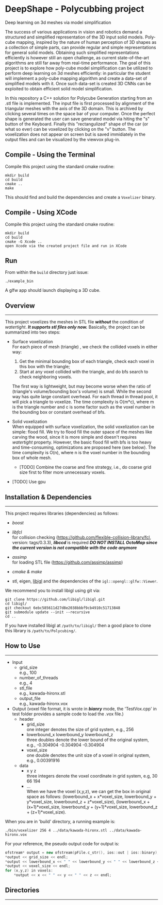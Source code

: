 # DeepShape - Polycubbing project

Deep learning on 3d meshes via model simplification

The success of various applications in vision and robotics demand a structured and simplified representation of the 3D input solid models.
Poly-cube mapping, inspired by the nature of human perception of 3D shapes as a collection of simple parts, can provide regular and simple representations for general solid models. Obtaining such simplified representations efficiently is however still an open challenge, as current state-of-the-art algorithms are still far away from real-time performance.
The goal of this project is to explore how poly-cube model simplification can be utilized to perform deep learning on 3d meshes efficiently: in particular the student will implement a poly-cube mapping algorithm and create a data-set of simplified models with it. Once such data-set is created 3D CNNs can be exploited to obtain efficient solid model simplification.

In this repository a C++ solution for Polycube Generation starting from an .stl file is implemented. The input file is first processed by alignment of the triangular meshes with the axis of the 3D domain. This is archived by clicking several times on the space bar of your computer. Once the perfect shape is generated the user can save generated model via hiting the "s" button of the Keyboard. Finally this "rectangulized" shape of the car (or what so ever) can be voxelized by clicking on the "v" button. The voxelization does not appear on screen but is saved immidiately in the output files and can be visualized by the viewvox plug-in.

## Compile - Using the Terminal 

Compile this project using the standard cmake routine:

    mkdir build
    cd build
    cmake ..
    make

This should find and build the dependencies and create a `Voxelizer` binary.

## Compile - Using XCode 

Compile this project using the standard cmake routine:

    mkdir build
    cd build
    cmake -G Xcode ..
    open Xcode via the created project file and run in XCode 

## Run

From within the `build` directory just issue:

    ./example_bin

A glfw app should launch displaying a 3D cube.


## Overview


----------

This project voxelizes the meshes in STL file ***without*** the condition of *watertight*. ***It supports stl files only now.*** Basically, the project can be summarized into two steps:

- Surface voxelization  
    For each piece of mesh (triangle) , we check the collided voxels in either way: 
    1. Get the minimal bounding box of each triangle, check each voxel in this box with the triangle;
    2. Start at any voxel collided with the triangle, and do bfs search to check neighboring voxels.   
    
    The first way is lightweight, but may become worse when the ratio of (triangle's volume/bounding box's volume) is small. While the second way has quite large constant overhead. For each thread in thread pool, it will pick a triangle to voxelize. The time complexity is O(m*c), where m is the triangle number and c is some factor such as the voxel number in the bounding box or constant overhead of bfs.
- Solid voxelization  
    When equipped with surface voxelization, the solid voxelization can be simple: flood fill. We try to flood fill the outer space of the meshes like carving the wood, since it is more simple and doesn't requires *watertight* property. However, the basic flood fill with bfs is too heavy and time-consuming, optimizations are proposed here (see below). The time complexity is O(n), where n is the voxel number in the bounding box of whole mesh.
 
	- [TODO] Combine the coarse and fine strategy, i.e., do coarse grid size first to filter more unnecessary voxels.
- [TODO] Use gpu

## Installation & Dependencies


----------

This project requires libraries (dependencies) as follows:

- *boost*
- *libfcl* 		
	for collision checking (https://github.com/flexible-collision-library/fcl, version: tags/0.3.3), ***libccd*** is required ***DO NOT INSTALL OctoMap since the current version is not compatible with the code anymore***
- *assimp*  
    for loading STL file (https://github.com/assimp/assimp)
- *cmake & make*

- stl, eigen, [libigl](libigl.github.io/libigl/) and
the dependencies of the `igl::opengl::glfw::Viewer`.

We recommend you to install libigl using git via:

    git clone https://github.com/libigl/libigl.git
    cd libigl/
    git checkout 6ebc585611d27d8e2038bbbf9cb4910c51713848
    git submodule update --init --recursive
    cd ..

If you have installed libigl at `/path/to/libigl/` then a good place to clone
this library is `/path/to/Polycubing/`.
 

## How to Use


----------


- Input
	- grid_size  
	e.g., 100
	- number_of_threads  
	e.g., 4
	- stl_file  
	e.g., kawada-hironx.stl
	- output_file  
	e.g., kawada-hironx.vox
- Output (voxel file format, it is wrote in ***bianry*** mode, the 'TestVox.cpp' in test folder provides a sample code to load the .vox file.)
	- header
		- grid_size   
		one integer denotes the size of grid system, e.g., 256
		- lowerbound_x lowerbound_y lowerbound_z  
		three doubles denote the lower bound of the original system, e.g., -0.304904 -0.304904 -0.304904
		- voxel_size   
		one double denotes the unit size of a voxel in original system, e.g., 0.00391916
	- data
		- x y z  
		three integers denote the voxel coordinate in grid system, e.g, 30 66 194
        - ...   
When we have the voxel (x,y,z), we can get the box in original space as follows: (lowerbound_x + x\*voxel_size, lowerbound_y + y\*voxel_size, lowerbound_z + z\*voxel_size), (lowerbound_x + (x+1)\*voxel_size, lowerbound_y + (y+1)\*voxel_size, lowerbound_z + (z+1)\*voxel_size).

When you are in 'build' directory, a running example is: 

```./bin/voxelizer 256 4 ../data/kawada-hironx.stl ../data/kawada-hironx.vox```



For your reference, the pseudo output code for output is:

```C++
ofstream* output = new ofstream(pFile.c_str(), ios::out | ios::binary);
*output << grid_size << endl;
*output << lowerbound_x << " " << lowerbound_y << " " << lowerbound_z << endl;
*output << voxel_size << endl;
for (x,y,z) in voxels:
	*output << x << " " << y << " " << z << endl;
```
		


<!--	- header
		- $x_{grid\_size}y_{grid\_size}z_{grid\_size}$
		three integer denote the grid sizes, e.g., 256 256 256
		- $x_{lb}y_{lb}z_{lb}$  
		three doubles denote the lower bounds of the original space, e.g., -0.304904 -0.304904 -0.304904
		- $x_{vox\_unit}y_{vox\_unit}z_{vox\_unit}$  
		three doubles denote the a voxel's size in original space, e.g., 0.00783833 0.00783833 0.00783833
		- $x_{vox\_lb}$$y_{vox\_lb}$$z_{vox\_lb}$
		three integers denote the lower bound of minimal bounding box in voxelized space, e.g., 30 0 8
        - $x_{vox\_size}$$y_{vox\_size}$$z_{vox\_size}$
		three integers denote the minimal bounding box's size in voxelized space, e.g., 
	- data	
		- $value_{01}count_{[0,255]}$...  
		Recall that the voxels are stored in binary string, such as '1110000'. To reduce the output file, please be noted only voxels in the minimal bounding box for mesh are output. It is further compressed as $value$ and $count$. For '1110000', it is compressed to (1)(2)(0)(3), (1)(2) means 3 consecutive 1, and (0)(3) means 4 consecutive 0. I use two bytes to record $value$ and $count$. Specifically, $value$ can be 0 or 1, and $count$ can be [0,255] which corresponds to [1,256]. To retrieve the coordination of a voxel in original space, let $(x,y,z)$ denote the voxel coordinate extracted from the output binary string, and the coordinate in voxelized space is $(x+x_{vox\_lb},y+y_{vox\_lb},z+z_{vox\_lb})$.
-->



## Directories


----------

